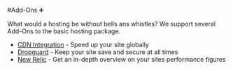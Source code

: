 #Add-Ons ➕

What would a hosting be without bells ans whistles? We support several Add-Ons to the
basic hosting package.

* [CDN Integration](cdn_integration.md) - Speed up your site globally
* [Dropguard](dropguard.md) - Keep your site save and secure at all times
* [New Relic](newrelic.md) - Get an in-depth overview on your sites performance figures
